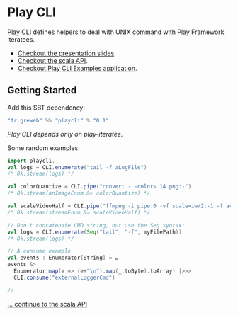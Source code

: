 Play CLI
========

Play CLI defines helpers to deal with UNIX command with Play Framework iteratees.

* [Checkout the presentation slides](http://greweb.fr/playcli).
* [Checkout the scala API](http://greweb.fr/playcli/api).
* [Checkout Play CLI Examples application](http://github.com/gre/playCLI-examples).

Getting Started
---------------

Add this SBT dependency:

```scala
"fr.greweb" %% "playcli" % "0.1"
```
*Play CLI depends only on play-iteratee.*

Some random examples:

```scala
import playcli._
val logs = CLI.enumerate("tail -f aLogFile")
/* Ok.stream(logs) */

val colorQuantize = CLI.pipe("convert - -colors 14 png:-")
/* Ok.stream(anImageEnum &> colorQuantize) */

val scaleVideoHalf = CLI.pipe("ffmpeg -i pipe:0 -vf scale=iw/2:-1 -f avi pipe:1")
/* Ok.stream(streamEnum &> scaleVideoHalf) */

// Don't concatenate CMD string, but use the Seq syntax:
val logs = CLI.enumerate(Seq("tail", "-f", myFilePath))
/* Ok.stream(logs) */

// A consume example
val events : Enumerator[String] = …
events &> 
  Enumerator.map(e => (e+"\n").map(_.toByte).toArray) |>>> 
  CLI.consume("externalLoggerCmd")

// 

```

[… continue to the scala API](http://greweb.fr/playcli/api/#playcli.CLI$)